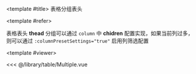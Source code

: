 <CodeRunner>
  
<template #title>
表格分组表头
</template>
  
<template #refer>

表格表头 **thead** 分组可以通过 `column` 中 **chidren** 配置实现，如果当前列过多，则可以通过 `:columnPresetSettings="true"` 启用列筛选配置

</template>
  
<template #viewer>
  <Viewer />
</template>
  
<<< @/library/table/Multiple.vue
  
</CodeRunner>

<script setup lang="ts">
import Viewer from '@/library/table/Multiple.vue'
</script>
